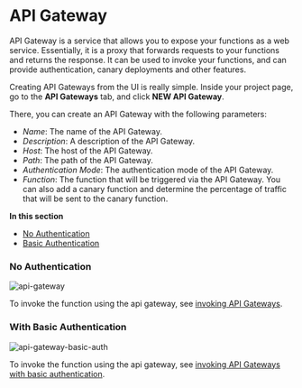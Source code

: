 # API Gateway

API Gateway is a service that allows you to expose your functions as a web service.
Essentially, it is a proxy that forwards requests to your functions and returns the response.
It can be used to invoke your functions, and can provide authentication, canary deployments and other features.

Creating API Gateways from the UI is really simple.
Inside your project page, go to the **API Gateways** tab, and click **NEW API Gateway**.

There, you can create an API Gateway with the following parameters:

- *Name*: The name of the API Gateway.
- *Description*: A description of the API Gateway.
- *Host*: The host of the API Gateway.
- *Path*: The path of the API Gateway.
- *Authentication Mode*: The authentication mode of the API Gateway.
- *Function*: The function that will be triggered via the API Gateway. 
              You can also add a canary function and determine the percentage of traffic that will be sent to the canary function.

**In this section**

- [No Authentication](#none-auth)
- [Basic Authentication](#basic-auth)

<a id="none-auth"></a>
### No Authentication

![api-gateway](/docs/assets/images/api-gateway-ui.png)

To invoke the function using the api gateway, see [invoking API Gateways](/docs/references/api-gateway/http.md#invoke-none).

<a id="basic-auth"></a>
### With Basic Authentication

![api-gateway-basic-auth](/docs/assets/images/api-gateway-ui-basic-auth.png)

To invoke the function using the api gateway, see [invoking API Gateways with basic authentication](/docs/references/api-gateway/http.md#invoke-basic).